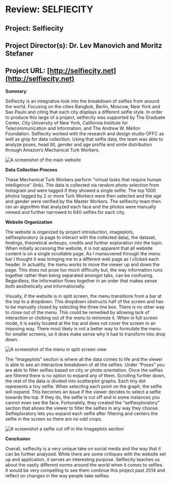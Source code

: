 # Review: SELFIECITY
## Project: Selfiecity
## Project Director(s): Dr. Lev Manovich and Moritz Stefaner
## Project URL: [http://selfiecity.net](http://selfiecity.net)

**Summary** 

Selfiecity is an integrative look into the breakdown of selfies from around the world. Focusing on the cities Bangkok, Berlin, Moscow, New York and Sao Paulo and citing that each city displays a different selfie style. In order to produce this large of a project, selfiecity was supported by The Graduate Center, City University of New York, California Institute for Telecommunication and Information, and The Andrew W. Mellon Foundation. Selfiecity worked with the research and design studio OFFC as well as gnip for data collection. Using that selfie data, the team was able to analyze poses, head tilt, gender and age profile and smile distribution through Amazon’s Mechanical Turk Workers. 

![A screenshot of the main website](https://meganednie.github.io/English-350/images/selfie1.png)

**Data Collection Process**

These Mechanical Turk Workers perform “virtual tasks that require human intelligence” (link). The data is collected via random photo selection  from Instagram and were tagged if they showed a single selfie. The top 1000 photos tagged by 2 or more Turk Workers were then selected and the age and gender were verified by the Master Workers. The selfiecity team then ran an algorithm that analyzed each face and the photos were manually viewed and further narrowed to 640 selfies for each city. 

**Website Organization**

The website is organized by project introduction, imageplots, selfiexploratory (a page to interact with the collected data), the dataset, findings, theoretical writeups, credits and further exploration into the topic. When initially accessing the website, it is not apparent that all website content is on a single scrollable page. As I maneuvered through the menu bar I thought it was bringing me to a different web page as I clicked each header. In actuality, the menu works to move the viewer up and down the page. This does not pose too much difficulty but, the way information runs together rather than being separated amongst tabs, can be confusing. Regardless, the information flows together in an order that makes sense both aesthetically and informationally. 

Visually, if the website is in split screen, the menu transitions from a bar at the top to a dropdown. This dropdown obstructs half of the screen and has to be manually closed by selecting the three line box. There is no other way to close out of the menu. This could be remedied by allowing lack of interaction or clicking out of the menu to minimize it. When in full screen mode, it is easily located at the top and does not cover the screen in an imposing way. There most likely is not a better way to formulate the menu for smaller screens, so it does make sense why it had to transform into drop down.

![A screenshot of the menu in split screen view](https://meganednie.github.io/English-350/images/selfie2.png)


The “Imageplots” section is where all the data comes to life and the viewer is able to see an interactive breakdown of all the selfies. Under “Poses” you are able to filter selfies based on city or photo orientation. Once the selfies are filtered there is no option to expand any of them. Scrolling further down, the rest of the data is divided into scatterplot graphs. Each tiny dot represents a tiny selfie. When selecting each point on the graph, the selfie will expand. This becomes an issue if the viewer decides to select a selfie towards the top. If they do, the selfie is cut off and in some instances you cannot even see the face. Fortunately, they created the “selfiexploratory” section that allows the viewer to filter the selfies in any way they choose. Selfieploratory lets you expand each selfie after filtering and centers the selfie in the screen so there are no odd crops.

![A screenshot a selfie cut off in the Imageplots section](https://meganednie.github.io/English-350/images/selfie3.png)

**Conclusion**

Overall, selfiecity is a very unique take on social media and the way that it can be further analyzed. While there are some critiques with the website set up and application, it serves an interesting purpose. Selfiecity teaches us about the vastly different norms around the world when it comes to selfies. It would be very compelling to see them continue this project past 2014 and reflect on changes in the way people take selfies.

